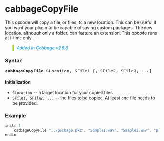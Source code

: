 # cabbageCopyFile

This opcode will copy a file, or files, to a new location. This can be useful if you want your plugin to be capable of saving custom packages. The new location, although only a folder, can feature an extension. This opcode runs at i-time only. 

<blockquote style="font-style:italic;border-left:10px solid #93d200;color:rgb(3, 147, 210);padding:1px;padding-left:10px;margin-top:0px;margin-bottom:1px;border-left-width:0.25rem"> Added in Cabbage v2.6.6</blockquote>

### Syntax

<pre><b>cabbageCopyFile</b> SLocation, SFile1 [, SFile2, SFile3, ...]</pre>

#### Initialization

* `SLocation` -- a target location for your copied files
* `SFile1, SFile2, ...` -- the files to be copied. At least one file needs to be provided.  

### Example

```csharp
instr 1
    cabbageCopyFile "../package.pkz", "Sample1.wav", "Sample2.wav", "preset.json", "readme.md"
endin
```
